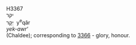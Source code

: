 <body>
  <p>H3367<br>  יקר  <br> יְקָר  ‎  y<sup>e</sup>qâr  <br><i>yek-awr‘ </i><br>(Chaldee); corresponding to <a href="h3366.htm">3366</a>  - glory, honour.<br></p>
 </body>
